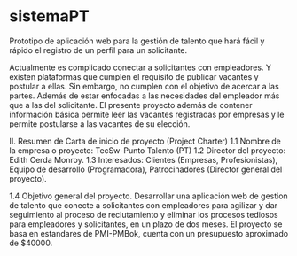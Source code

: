 # sistemaPT
 Prototipo de aplicación web para la gestión de talento que hará fácil y rápido el registro de un perfil para un solicitante.

Actualmente es complicado conectar a solicitantes con empleadores. Y existen plataformas que cumplen el requisito de publicar vacantes y postular a ellas. Sin embargo, no cumplen con el objetivo de acercar a las partes. Además de estar enfocadas a las necesidades del empleador más que a las del solicitante. El presente proyecto además de contener información básica permite leer las vacantes registradas por empresas y le permite postularse a las vacantes de su elección.

II. Resumen de Carta de inicio de proyecto (Project Charter)
1.1 Nombre de la empresa o proyecto: TecSw-Punto Talento (PT)
1.2 Director del proyecto: Edith Cerda Monroy.
1.3 Interesados: Clientes (Empresas, Profesionistas), 
                 Equipo de desarrollo (Programadora), 
                 Patrocinadores (Director general del proyecto).
   
1.4 Objetivo general del proyecto. Desarrollar una aplicación web de gestion de talento que conecte a solicitantes con empleadores para agilizar y dar seguimiento al proceso de reclutamiento y eliminar los procesos tediosos para empleadores y solicitantes, en un plazo de dos meses. El proyecto se basa en estandares de  PMI-PMBok, cuenta con un presupuesto aproximado de $40000.


